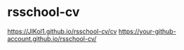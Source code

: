 # rsschool-cv
https://JlKol1.github.io/rsschool-cv/cv
https://your-github-account.github.io/rsschool-cv/